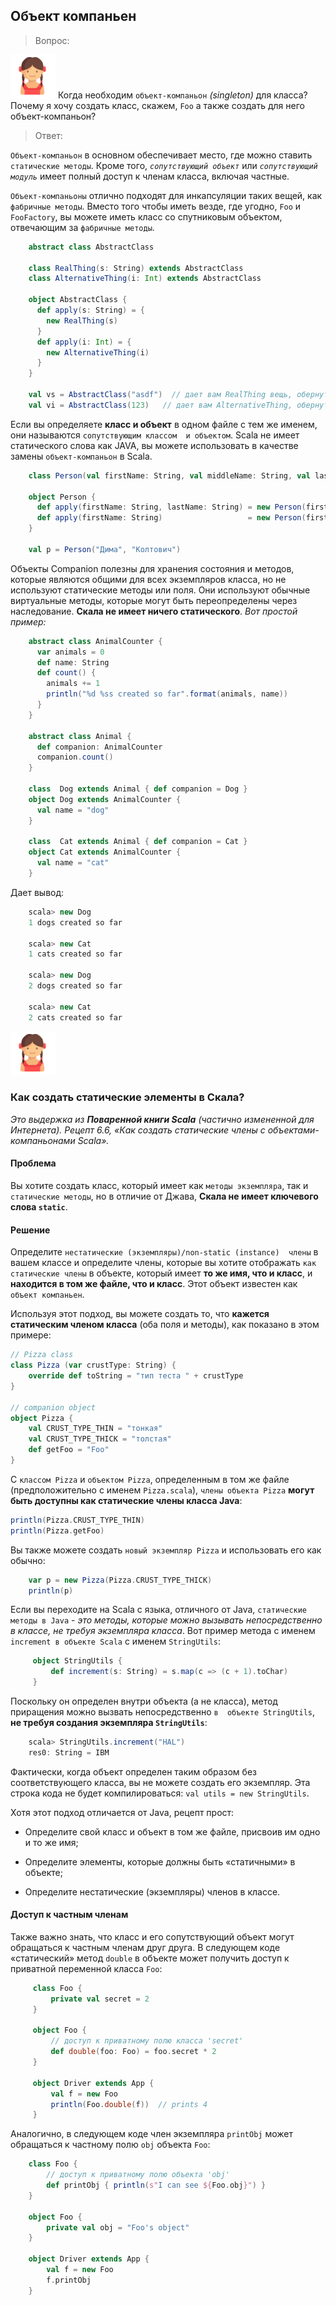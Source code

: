 ## Объект компаньен

>Вопрос:

![alt text](https://github.com/steklopod/Functions/blob/master/src/main/resources/girl.png "GIRL")
Когда необходим `объект-компаньон` _(singleton)_ для класса? Почему я хочу создать класс, скажем, 
`Foo` а также создать для него объект-компаньон?

>Ответ:

`Объект-компаньон` в основном обеспечивает место, где можно ставить `статические методы`. 
Кроме того, _`сопутствующий объект`_ или _`сопутствующий модуль`_ имеет полный доступ к членам класса, включая частные.

`Объект-компаньоны` отлично подходят для инкапсуляции таких вещей, как `фабричные методы`. 
Вместо того чтобы иметь везде, где угодно, `Foo` и `FooFactory`, вы можете иметь класс со спутниковым 
объектом, отвечающим за `фабричные методы`.

<!-- code -->
```scala
    abstract class AbstractClass
    
    class RealThing(s: String) extends AbstractClass
    class AlternativeThing(i: Int) extends AbstractClass
    
    object AbstractClass {
      def apply(s: String) = {
        new RealThing(s)
      }
      def apply(i: Int) = {
        new AlternativeThing(i)
      }
    }
    
    val vs = AbstractClass("asdf")  // дает вам RealThing вещь, обернутую поверх строки
    val vi = AbstractClass(123)   // дает вам AlternativeThing, обернутую поверх числа
```

Если вы определяете **класс и объект** в одном файле с тем же именем, они называются `сопутствующим классом 
и объектом`. Scala не имеет статического слова как JAVA, вы можете использовать в качестве замены 
`объект-компаньон` в Scala.

<!-- code -->
```scala
    class Person(val firstName: String, val middleName: String, val lastName: String) {}
    
    object Person {
      def apply(firstName: String, lastName: String) = new Person(firstName, "", lastName)
      def apply(firstName: String)                   = new Person(firstName, "", "")
    }
    
    val p = Person("Дима", "Колтович")
```

Объекты Companion полезны для хранения состояния и методов, которые являются общими для всех экземпляров 
класса, но не используют статические методы или поля. Они используют обычные виртуальные методы, 
которые могут быть переопределены через наследование. **Скала не имеет ничего статического**. 
_Вот простой пример:_

<!-- code -->
```scala
    abstract class AnimalCounter {
      var animals = 0
      def name: String
      def count() {
        animals += 1
        println("%d %ss created so far".format(animals, name))
      }
    }
    
    abstract class Animal {
      def companion: AnimalCounter
      companion.count()
    }
    
    class  Dog extends Animal { def companion = Dog }
    object Dog extends AnimalCounter {
      val name = "dog"
    }
    
    class  Cat extends Animal { def companion = Cat }
    object Cat extends AnimalCounter {
      val name = "cat"
    }
```

Дает вывод:

<!-- code -->
```scala
    scala> new Dog
    1 dogs created so far
    
    scala> new Cat
    1 cats created so far
    
    scala> new Dog
    2 dogs created so far
    
    scala> new Cat
    2 cats created so far
```

![alt text](https://github.com/steklopod/Functions/blob/master/src/main/resources/girl.png "GIRL")
### Как создать статические элементы в Скала?

_Это выдержка из **Поваренной книги Scala** (частично измененной для Интернета). 
Рецепт 6.6, «Как создать статические члены с объектами-компаньонами Scala»._

#### Проблема

Вы хотите создать класс, который имеет как `методы экземпляра`, так и `статические методы`, 
но в отличие от Джава, **Скала не имеет ключевого слова `static`**.

#### Решение

Определите `нестатические (экземпляры)/non-static (instance)  члены` в вашем классе и определите члены, 
которые вы хотите отображать `как статические члены` в объекте, который имеет **то же имя, 
что и класс**, и **находится в том же файле, что и класс**. Этот объект известен как `объект компаньен`.

Используя этот подход, вы можете создать то, что **кажется статическим членом класса** (оба поля и методы), 
как показано в этом примере:

<!-- code -->
```scala
// Pizza class
class Pizza (var crustType: String) {
    override def toString = "тип теста " + crustType
}

// companion object
object Pizza {
    val CRUST_TYPE_THIN = "тонкая"
    val CRUST_TYPE_THICK = "толстая"
    def getFoo = "Foo"
}
```

С `классом Pizza` и `объектом Pizza`, определенным в том же файле (предположительно с именем `Pizza.scala`),
 `члены объекта Pizza` **могут быть доступны как статические члены класса Java**:
 
 <!-- code -->
 ```scala
 println(Pizza.CRUST_TYPE_THIN)
 println(Pizza.getFoo)
 ```
 
 Вы также можете создать `новый экземпляр Pizza` и использовать его как обычно:
 
 <!-- code -->
 ```scala
     var p = new Pizza(Pizza.CRUST_TYPE_THICK)
     println(p)
 ```
 
 Если вы переходите на Scala с языка, отличного от Java, `статические методы в Java` - _это методы, 
 которые можно вызывать непосредственно в классе, не требуя экземпляра класса_. Вот пример метода с 
 именем `increment в объекте Scala` с именем `StringUtils`:
 
 <!-- code -->
 ```scala
      object StringUtils {
          def increment(s: String) = s.map(c => (c + 1).toChar)
      }   
```

Поскольку он определен внутри объекта (а не класса), метод приращения можно вызвать непосредственно `в 
объекте StringUtils`, **не требуя создания экземпляра `StringUtils`**:

<!-- code -->
```scala
    scala> StringUtils.increment("HAL")
    res0: String = IBM
```

Фактически, когда объект определен таким образом без соответствующего класса, вы не можете создать 
его экземпляр. Эта строка кода не будет компилироваться: `val utils = new StringUtils`.

Хотя этот подход отличается от Java, рецепт прост:

* Определите свой класс и объект в том же файле, присвоив им одно и то же имя;

* Определите элементы, которые должны быть «статичными» в объекте;

* Определите нестатические (экземпляры) членов в классе.

#### Доступ к частным членам

Также важно знать, что класс и его сопутствующий объект могут обращаться к частным членам друг друга.
 В следующем коде «статический» метод `double` в объекте может получить доступ к приватной 
 переменной класса `Foo`:
 
 <!-- code -->
 ```scala
      class Foo {
          private val secret = 2
      }
      
      object Foo {
          // доступ к приватному полю класса 'secret'
          def double(foo: Foo) = foo.secret * 2
      }
      
      object Driver extends App {
          val f = new Foo
          println(Foo.double(f))  // prints 4
      }
```

Аналогично, в следующем коде член экземпляра `printObj` может обращаться к частному полю `obj` 
объекта `Foo`:

<!-- code -->
```scala
    class Foo {
        // доступ к приватному полю объекта 'obj'
        def printObj { println(s"I can see ${Foo.obj}") }
    }
    
    object Foo {
        private val obj = "Foo's object"
    }
    
    object Driver extends App {
        val f = new Foo
        f.printObj
    }
```